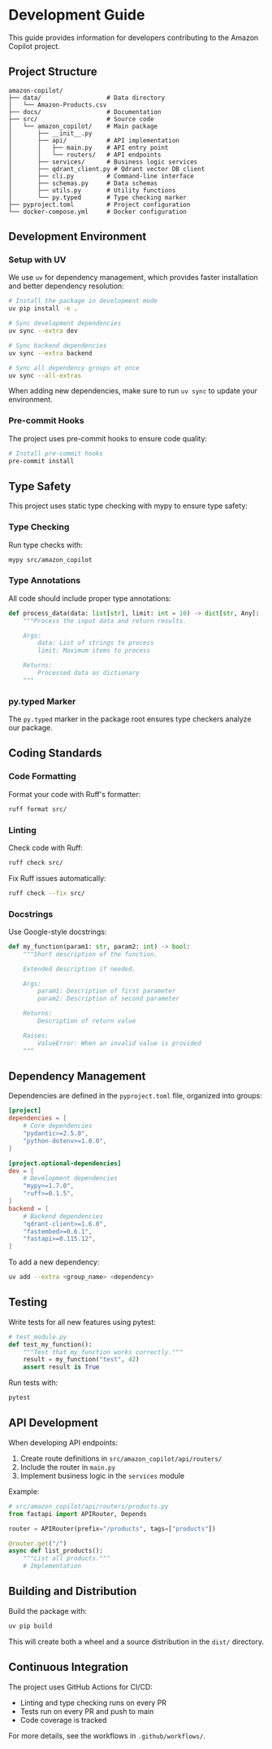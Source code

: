 # Development Guide

This guide provides information for developers contributing to the Amazon Copilot project.

## Project Structure

```
amazon-copilot/
├── data/                  # Data directory
│   └── Amazon-Products.csv
├── docs/                  # Documentation
├── src/                   # Source code
│   └── amazon_copilot/    # Main package
│       ├── __init__.py
│       ├── api/           # API implementation
│       │   ├── main.py    # API entry point
│       │   └── routers/   # API endpoints
│       ├── services/      # Business logic services
│       ├── qdrant_client.py # Qdrant vector DB client
│       ├── cli.py         # Command-line interface
│       ├── schemas.py     # Data schemas
│       ├── utils.py       # Utility functions
│       └── py.typed       # Type checking marker
├── pyproject.toml         # Project configuration
└── docker-compose.yml     # Docker configuration
```

## Development Environment

### Setup with UV

We use `uv` for dependency management, which provides faster installation and better dependency resolution:

```bash
# Install the package in development mode
uv pip install -e .

# Sync development dependencies
uv sync --extra dev

# Sync backend dependencies
uv sync --extra backend

# Sync all dependency groups at once
uv sync --all-extras
```

When adding new dependencies, make sure to run `uv sync` to update your environment.

### Pre-commit Hooks

The project uses pre-commit hooks to ensure code quality:

```bash
# Install pre-commit hooks
pre-commit install
```

## Type Safety

This project uses static type checking with mypy to ensure type safety:

### Type Checking

Run type checks with:

```bash
mypy src/amazon_copilot
```

### Type Annotations

All code should include proper type annotations:

```python
def process_data(data: list[str], limit: int = 10) -> dict[str, Any]:
    """Process the input data and return results.

    Args:
        data: List of strings to process
        limit: Maximum items to process

    Returns:
        Processed data as dictionary
    """
```

### py.typed Marker

The `py.typed` marker in the package root ensures type checkers analyze our package.

## Coding Standards

### Code Formatting

Format your code with Ruff's formatter:

```bash
ruff format src/
```

### Linting

Check code with Ruff:

```bash
ruff check src/
```

Fix Ruff issues automatically:

```bash
ruff check --fix src/
```

### Docstrings

Use Google-style docstrings:

```python
def my_function(param1: str, param2: int) -> bool:
    """Short description of the function.

    Extended description if needed.

    Args:
        param1: Description of first parameter
        param2: Description of second parameter

    Returns:
        Description of return value

    Raises:
        ValueError: When an invalid value is provided
    """
```

## Dependency Management

Dependencies are defined in the `pyproject.toml` file, organized into groups:

```toml
[project]
dependencies = [
    # Core dependencies
    "pydantic>=2.5.0",
    "python-dotenv>=1.0.0",
]

[project.optional-dependencies]
dev = [
    # Development dependencies
    "mypy>=1.7.0",
    "ruff>=0.1.5",
]
backend = [
    # Backend dependencies
    "qdrant-client>=1.6.0",
    "fastembed>=0.6.1",
    "fastapi>=0.115.12",
]
```

To add a new dependency:

```bash
uv add --extra <group_name> <dependency>
```

## Testing

Write tests for all new features using pytest:

```python
# test_module.py
def test_my_function():
    """Test that my_function works correctly."""
    result = my_function("test", 42)
    assert result is True
```

Run tests with:

```bash
pytest
```

## API Development

When developing API endpoints:

1. Create route definitions in `src/amazon_copilot/api/routers/`
2. Include the router in `main.py`
3. Implement business logic in the `services` module

Example:

```python
# src/amazon_copilot/api/routers/products.py
from fastapi import APIRouter, Depends

router = APIRouter(prefix="/products", tags=["products"])

@router.get("/")
async def list_products():
    """List all products."""
    # Implementation
```

## Building and Distribution

Build the package with:

```bash
uv pip build
```

This will create both a wheel and a source distribution in the `dist/` directory.

## Continuous Integration

The project uses GitHub Actions for CI/CD:

- Linting and type checking runs on every PR
- Tests run on every PR and push to main
- Code coverage is tracked

For more details, see the workflows in `.github/workflows/`.
